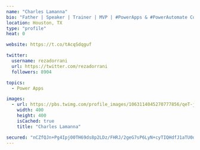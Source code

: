 ```yaml
---
name: "Charles Lamanna"
bio: "Father | Speaker | Trainer | MVP | #PowerApps & #PowerAutomate Community Super User | YouTuber Right-pointing triangle http://youtube.com/c/rezadorrani | Learn - Share - Clockwise rightwards and leftwards open circle arrows"
location: Houston, TX
type: "profile"
heat: 0

website: https://t.co/tAcqSdqguf

twitter:
  username: rezadorrani
  url: https://twitter.com/rezadorrani
  followers: 8904

topics:
  - Power Apps

images:
  - url: https://pbs.twimg.com/profile_images/1063114045270777856/qeT-jpWr_400x400.jpg
    width: 400
    height: 400
    isCached: true
    title: "Charles Lamanna"

secured: "nCZfQJn+Pg4Ipj00TH69ds8p2LDz/FHRJ/2geG7sP6LyN+cyTIQHdfJ1aTU0dK80hK0UgKw+nnqqIk0BXehVXJUg3vPYyZR+MnLfaGTOptku23g279U51ieg73+5kOFaZhhQYzNkM+9OXicSsgX9WYbemZGSYrPTSpCLO6eU9GlJpWaTYfZeFA7nuQs7HZQ/BNNIxDwuVr6036/sUNWNgsiIuNVS+h511HLh261aeshk3alnXQwtKTuujp1dI3a4ekmePU5hYmFNTo1mHX8GbotvrfJHoTdIiiLPfWYIo+a/KueEk5sAes87jicR/+t5Mhn3MpfnEzVcVBaqAGIwxqxAt0JKXKoKQIOEFCQ/UkiApPcQYhT0EljGAmsf5n91DpBQnUy6SAhQ+JD+HBlcZc7CkRwIoPFl5QSL2aBJkSQ=;+KOwoq16zeli7NXVf4qpwQ=="
---
```


